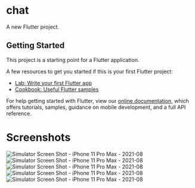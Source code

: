 # chat

A new Flutter project.

## Getting Started

This project is a starting point for a Flutter application.

A few resources to get you started if this is your first Flutter project:

- [Lab: Write your first Flutter app](https://flutter.dev/docs/get-started/codelab)
- [Cookbook: Useful Flutter samples](https://flutter.dev/docs/cookbook)

For help getting started with Flutter, view our
[online documentation](https://flutter.dev/docs), which offers tutorials,
samples, guidance on mobile development, and a full API reference.

# Screenshots
![Simulator Screen Shot - iPhone 11 Pro Max - 2021-08](https://user-images.githubusercontent.com/46821353/130330866-0b00b8ba-839e-4c20-8663-7ffa35638930.png)
![Simulator Screen Shot - iPhone 11 Pro Max - 2021-08](https://user-images.githubusercontent.com/46821353/130330869-8cce3d3f-dce8-4c3e-af56-2754fa1b83a5.png)
![Simulator Screen Shot - iPhone 11 Pro Max - 2021-08](https://user-images.githubusercontent.com/46821353/130330873-524c8f33-c919-475a-9362-46e636147cc5.png)
![Simulator Screen Shot - iPhone 11 Pro Max - 2021-08](https://user-images.githubusercontent.com/46821353/130330874-d08a4b37-8921-4819-be86-5df3fac493ea.png)
![Simulator Screen Shot - iPhone 11 Pro Max - 2021-08](https://user-images.githubusercontent.com/46821353/130330877-e6451801-6c39-4be7-a751-7d432c10d741.png)

